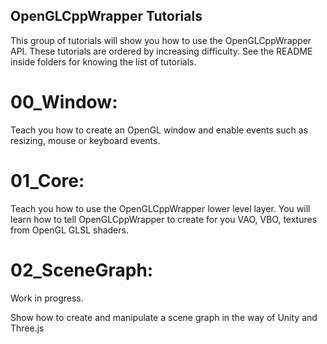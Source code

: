 ## OpenGLCppWrapper Tutorials

This group of tutorials will show you how to use the OpenGLCppWrapper API.
These tutorials are ordered by increasing difficulty. See the README inside
folders for knowing the list of tutorials.

00_Window:
===========

Teach you how to create an OpenGL window and enable events such as resizing, mouse or keyboard events.

01_Core:
========

Teach you how to use the OpenGLCppWrapper lower level layer. You will learn how to tell OpenGLCppWrapper to create for you VAO, VBO, textures from OpenGL GLSL shaders.

02_SceneGraph:
==============

Work in progress.

Show how to create and manipulate a scene graph in the way of Unity and Three.js

